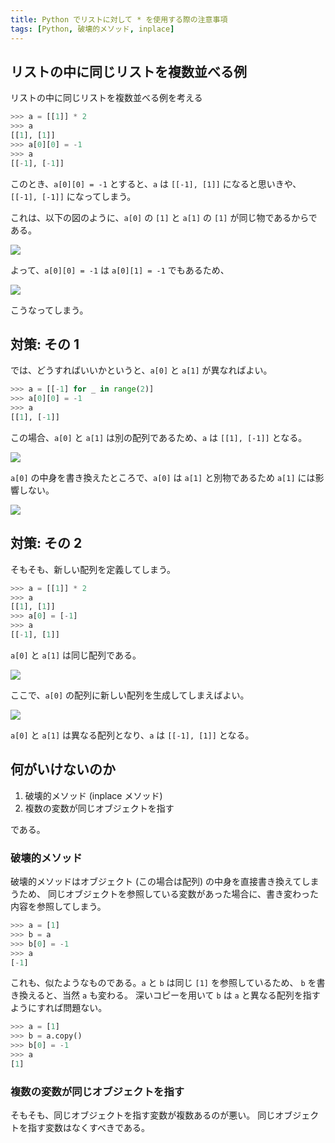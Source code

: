 ```yaml
---
title: Python でリストに対して * を使用する際の注意事項
tags: [Python, 破壊的メソッド, inplace]
---
```


## リストの中に同じリストを複数並べる例
リストの中に同じリストを複数並べる例を考える

```py
>>> a = [[1]] * 2
>>> a
[[1], [1]]
>>> a[0][0] = -1
>>> a
[[-1], [-1]]
```

このとき、`a[0][0] = -1` とすると、`a` は
`[[-1], [1]]` になると思いきや、`[[-1], [-1]]` になってしまう。

これは、以下の図のように、`a[0]` の `[1]` と `a[1]` の `[1]` が同じ物であるからである。

![](py-obj00.svg)

よって、`a[0][0] = -1` は `a[0][1] = -1` でもあるため、

![](py-obj01.svg)

こうなってしまう。

## 対策: その 1
では、どうすればいいかというと、`a[0]` と `a[1]` が異なればよい。

```py
>>> a = [[-1] for _ in range(2)]
>>> a[0][0] = -1
>>> a
[[1], [-1]]
```

この場合、`a[0]` と `a[1]` は別の配列であるため、`a` は `[[1], [-1]]` となる。

![](py-obj02.svg)

`a[0]` の中身を書き換えたところで、`a[0]` は `a[1]` と別物であるため `a[1]` には影響しない。

![](py-obj03.svg)

## 対策: その 2
そもそも、新しい配列を定義してしまう。

```py
>>> a = [[1]] * 2
>>> a
[[1], [1]]
>>> a[0] = [-1]
>>> a
[[-1], [1]]
```

`a[0]` と `a[1]` は同じ配列である。

![](py-obj00.svg)

ここで、`a[0]` の配列に新しい配列を生成してしまえばよい。

![](py-obj03.svg)

`a[0]` と `a[1]` は異なる配列となり、`a` は `[[-1], [1]]` となる。

## 何がいけないのか
1. 破壊的メソッド (inplace メソッド)
2. 複数の変数が同じオブジェクトを指す

である。

### 破壊的メソッド
破壊的メソッドはオブジェクト (この場合は配列) の中身を直接書き換えてしまうため、
同じオブジェクトを参照している変数があった場合に、書き変わった内容を参照してしまう。

```py
>>> a = [1]
>>> b = a
>>> b[0] = -1
>>> a
[-1]
```

これも、似たようなものである。`a` と `b` は同じ `[1]` を参照しているため、
`b` を書き換えると、当然 `a` も変わる。
深いコピーを用いて `b` は `a` と異なる配列を指すようにすれば問題ない。

```py
>>> a = [1]
>>> b = a.copy()
>>> b[0] = -1
>>> a
[1]
```

### 複数の変数が同じオブジェクトを指す
そもそも、同じオブジェクトを指す変数が複数あるのが悪い。
同じオブジェクトを指す変数はなくすべきである。
